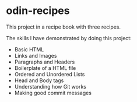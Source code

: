 # odin-recipes

This project in a recipe book with three recipes.

The skills I have demonstrated by doing this project:
- Basic HTML
- Links and Images
- Paragraphs and Headers
- Boilerplate of a HTML file
- Ordered and Unordered Lists
- Head and Body tags
- Understanding how Git works
- Making good commit messages